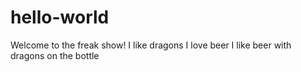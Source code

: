 # hello-world
Welcome to the freak show!
I like dragons
I love beer
I like beer with dragons on the bottle
